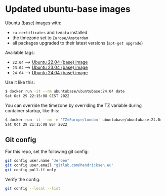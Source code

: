 # Updated ubuntu-base images

Ubuntu (base) images with:

- `ca-certificates` and `tzdata` installed
- the timezone set to `Europe/Amsterdam`
- all packages upgraded to their latest versions (`apt-get upgrade`)

Available tags:

- `22.04` --> [Ubuntu 22.04 (base) image](https://hub.docker.com/r/ubuntubase/ubuntubase?tab=tags&page=1&name=22.04)
- `23.04` --> [Ubuntu 23.04 (base) image](https://hub.docker.com/r/ubuntubase/ubuntubase/tags?page=1&name=23.04)
- `24.04` --> [Ubuntu 24.04 (base) image](https://hub.docker.com/r/ubuntubase/ubuntubase/tags?page=1&name=24.04)

Use it like this:

```sh
$ docker run -it --rm ubuntubase/ubuntubase:24.04 date
Sat Oct 29 22:15:08 CEST 2022
```

You can override the timezone by overriding the TZ variable during container startup, like this:

```sh
$ docker run -it --rm -e 'TZ=Europe/London' ubuntubase/ubuntubase:24.04 date
Sat Oct 29 21:15:08 BST 2022
```

## Git config

For this repo, set the following git config:

```sh
git config user.name "Jeroen"
git config user.email "gitlab.com@hendricksen.eu"
git config pull.ff only
```

Verify the config:

```sh
git config --local --list
```
